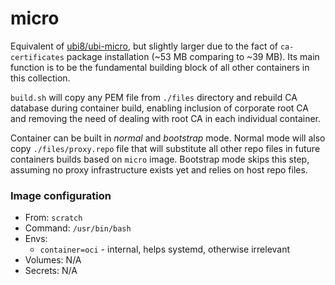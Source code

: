 # micro
Equivalent of [ubi8/ubi-micro](https://catalog.redhat.com/software/containers/ubi8/ubi-micro/5ff3f50a831939b08d1b832a), but slightly larger due to the fact of `ca-certificates` package installation (~53 MB comparing to ~39 MB). Its main function is to be the fundamental building block of all other containers in this collection.

`build.sh` will copy any PEM file from `./files` directory and rebuild CA database during container build, enabling inclusion of corporate root CA and removing the need of dealing with root CA in each individual container.

Container can be built in *normal* and *bootstrap* mode. Normal mode will also copy `./files/proxy.repo` file that will substitute all other repo files in future containers builds based on `micro` image. Bootstrap mode skips this step, assuming no proxy infrastructure exists yet and relies on host repo files.

### Image configuration
* From: `scratch`
* Command: `/usr/bin/bash`
* Envs:
    * `container=oci` - internal, helps systemd, otherwise irrelevant
* Volumes: N/A
* Secrets: N/A
